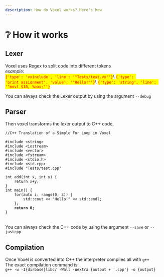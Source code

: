```yaml
---
description: How do Voxel works? Here's how
---
```


# ❔ How it works

## Lexer

Voxel uses Regex to split code into different tokens\
_example:_\
<mark style="color:red;">`{'type': 'vxinclude', 'line': '"Tests/test.vx"'}`</mark>\ <mark style="color:red;">`{'type': 'print_assignment', 'value': '"Hello!"'}`</mark>\ <mark style="color:red;">`{'type': 'string', 'line': '"movl $10, %eax;"'}`</mark>

You can always check the Lexer output by using the argument `--debug`

## Parser

Then voxel transforms the lexer output to C++ code,

<pre class="language-cpp"><code class="lang-cpp">//C++ Translation of a Simple For Loop in Voxel

#include &#x3C;string>
#include &#x3C;iostream>
#include &#x3C;vector>
#include &#x3C;fstream>
#include &#x3C;stdio.h>
#include &#x3C;std.cpp>
#include "Tests/test.cpp"

int add(int x, int y) {
    return x+y;
}
int main() {
    for(auto i: range(0, 3)) {
        std::cout &#x3C;&#x3C; "Hello!" &#x3C;&#x3C; std::endl;
    };
<strong>    return 0;
</strong>}
</code></pre>

\
You can always check the C++ code by using the argument `--save` or `--justcpp`

## Compilation

Once Voxel is converted into C++ the interpreter compiles all with `g++` \
The exact compilation command is:\
&#x20;        `g++ -w -I{dirbase}libc/ -Wall -Wextra {output + '.cpp'} -o {output}`

